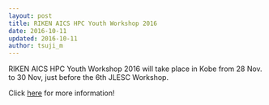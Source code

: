 ```yaml
---
layout: post
title: RIKEN AICS HPC Youth Workshop 2016
date: 2016-10-11
updated: 2016-10-11
author: tsuji_m
---
```

RIKEN AICS HPC Youth Workshop 2016 will take place in Kobe from 28 Nov. to 30 Nov, 
just before the 6th JLESC Workshop.

<!--more-->

Click [here](http://www.aics.riken.jp/en/events/161007.html) for more information!

